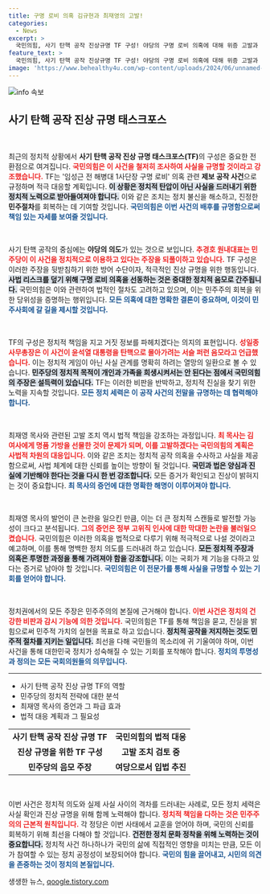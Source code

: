 ```yaml
---
title: 구명 로비 의혹 김규현과 최재영의 고발!
categories:
  - News
excerpt: >
  국민의힘, 사기 탄핵 공작 진상규명 TF 구성! 야당의 구명 로비 의혹에 대해 위증 고발과 전방위 대응에 나선다. 여당이 이재명 전 대표의 사법 리스크 덮기 위한 음모라고 강력 반발. 이번 사건의 진실은 과연 무엇인가?
feature_text: >
  국민의힘, 사기 탄핵 공작 진상규명 TF 구성! 야당의 구명 로비 의혹에 대해 위증 고발과 전방위 대응에 나선다. 여당이 이재명 전 대표의 사법 리스크 덮기 위한 음모라고 강력 반발. 이번 사건의 진실은 과연 무엇인가?
image: 'https://www.behealthy4u.com/wp-content/uploads/2024/06/unnamed-file.png'
---
```


<p><img src="https://www.behealthy4u.com/wp-content/uploads/2024/06/unnamed-file.png" alt="info 속보" /></p>

<h2 data-ke-size="size26">사기 탄핵 공작 진상 규명 태스크포스</h2>

<p data-ke-size="size16">&nbsp;</p>

<p>최근의 정치적 상황에서 <strong>사기 탄핵 공작 진상 규명 태스크포스(TF)</strong>의 구성은 중요한 전환점으로 여겨집니다. <b><span style="color: #ee2323;">국민의힘은 이 사건을 철저히 조사하여 사실을 규명할 것이라고 강조했습니다.</span></b> TF는 '임성근 전 해병대 1사단장 구명 로비' 의혹 관련 <strong>제보 공작 사건</strong>으로 규정하며 적극 대응할 계획입니다. <b><span style="background-color: #21538527;">이 상황은 정치적 탄압이 아닌 사실을 드러내기 위한 정치적 노력으로 받아들여져야 합니다.</span></b> 이와 같은 조치는 정치 불신을 해소하고, 진정한 <strong>민주절차</strong>를 회복하는 데 기여할 것입니다. <b><span style="color: #1a5490;">국민의힘은 이번 사건의 배후를 규명함으로써 책임 있는 자세를 보여줄 것입니다.</span></b></p>

<p data-ke-size="size16">&nbsp;</p>

<p>사기 탄핵 공작의 중심에는 <strong>야당의 의도</strong>가 있는 것으로 보입니다. <b><span style="color: #ee2323;">추경호 원내대표는 민주당이 이 사건을 정치적으로 이용하고 있다는 주장을 되풀이하고 있습니다.</span></b> TF 구성은 이러한 주장을 뒷받침하기 위한 방어 수단이자, 적극적인 진상 규명을 위한 행동입니다. <b><span style="background-color: #21538527;">사법 리스크를 덮기 위해 구명 로비 의혹을 선동하는 것은 중대한 정치적 음모로 간주됩니다.</span></b> 국민의힘은 이와 관련하여 법적인 절차도 고려하고 있으며, 이는 민주주의 회복을 위한 당위성을 증명하는 행위입니다. <b><span style="color: #1a5490;">모든 의혹에 대한 명확한 결론이 중요하며, 이것이 민주사회에 갈 길을 제시할 것입니다.</span></b></p>

<p data-ke-size="size16">&nbsp;</p>

<p>TF의 구성은 정치적 책임을 지고 거짓 정보를 파헤치겠다는 의지의 표현입니다. <b><span style="color: #ee2323;">성일종 사무총장은 이 사건이 윤석열 대통령을 탄핵으로 몰아가려는 서슬 퍼런 음모라고 언급했습니다.</span></b> 이는 정치적 게임이 아닌 사실 관계를 명확히 하려는 열망의 일환으로 볼 수 있습니다. <b><span style="background-color: #21538527;">민주당의 정치적 목적이 개인과 가족을 희생시켜서는 안 된다는 점에서 국민의힘의 주장은 설득력이 있습니다.</span></b> TF는 이러한 비판을 반박하고, 정치적 진실을 찾기 위한 노력을 지속할 것입니다. <b><span style="color: #1a5490;">모든 정치 세력은 이 공작 사건의 전말을 규명하는 데 협력해야 합니다.</span></b></p>

<p data-ke-size="size16">&nbsp;</p>

<p>최재영 목사와 관련된 고발 조치 역시 법적 책임을 강조하는 과정입니다. <b><span style="color: #ee2323;">최 목사는 김 여사에게 명품 가방을 선물한 것이 문제가 되며, 이를 고발하겠다는 국민의힘의 계획은 사법적 차원의 대응입니다.</span></b> 이와 같은 조치는 정치적 공작 의혹을 수사하고 사실을 제공함으로써, 사법 체계에 대한 신뢰를 높이는 방향이 될 것입니다. <b><span style="background-color: #21538527;">국민과 법은 양심과 진실에 기반해야 한다는 것을 다시 한 번 강조합니다.</span></b> 모든 증거가 확인되고 진상이 밝혀지는 것이 중요합니다. <b><span style="color: #1a5490;">최 목사의 증언에 대한 명확한 해명이 이루어져야 합니다.</span></b></p>

<p data-ke-size="size16">&nbsp;</p>

<p>최재영 목사의 발언이 큰 논란을 일으킨 만큼, 이는 더 큰 정치적 스캔들로 발전할 가능성이 크다고 분석됩니다. <b><span style="color: #ee2323;">그의 증언은 정부 고위직 인사에 대한 막대한 논란을 불러일으켰습니다.</span></b> 국민의힘은 이러한 의혹을 법적으로 다루기 위해 적극적으로 나설 것이라고 예고하며, 이를 통해 명백한 정치 의도를 드러내려 하고 있습니다. <b><span style="background-color: #21538527;">모든 정치적 주장과 의혹은 투명한 과정을 통해 가려져야 함을 강조합니다.</span></b> 이는 국회가 제 기능을 다하고 있다는 증거로 남아야 할 것입니다. <b><span style="color: #1a5490;">국민의힘은 이 전문가를 통해 사실을 규명할 수 있는 기회를 얻어야 합니다.</span></b></p>

<p data-ke-size="size16">&nbsp;</p>

<p>정치권에서의 모든 주장은 민주주의의 본질에 근거해야 합니다. <b><span style="color: #ee2323;">이번 사건은 정치의 건강한 비판과 감시 기능에 의한 것입니다.</span></b> 국민의힘은 TF를 통해 책임을 묻고, 진실을 밝힘으로써 민주적 가치의 실현을 목표로 하고 있습니다. <b><span style="background-color: #21538527;">정치적 공작을 저지하는 것도 민주적 절차를 지키는 일입니다.</span></b> 최선을 다해 국민들의 목소리에 귀 기울여야 하며, 이번 사건을 통해 대한민국 정치가 성숙해질 수 있는 기회를 포착해야 합니다. <b><span style="color: #1a5490;">정치의 투명성과 정의는 모든 국회의원들의 의무입니다.</span></b></p>

<hr>

<ul>
    <li>사기 탄핵 공작 진상 규명 TF의 역할</li>
    <li>민주당의 정치적 전략에 대한 분석</li>
    <li>최재영 목사의 증언과 그 파급 효과</li>
    <li>법적 대응 계획과 그 필요성</li>
</ul>

<table style="width: 100%; border-collapse: collapse;">
    <tr>
        <td style="text-align: center; height: 17px;"><b>사기 탄핵 공작 진상 규명 TF</b></td>
        <td style="text-align: center; height: 17px;"><b>국민의힘의 법적 대응</b></td>
    </tr>
    <tr>
        <td style="text-align: center; height: 17px;"><b>진상 규명을 위한 TF 구성</b></td>
        <td style="text-align: center; height: 17px;"><b>고발 조치 검토 중</b></td>
    </tr>
    <tr>
        <td style="text-align: center; height: 17px;"><b>민주당의 음모 주장</b></td>
        <td style="text-align: center; height: 17px;"><b>여당으로서 입법 추진</b></td>
    </tr>
</table>

<p data-ke-size="size16">&nbsp;</p>

<p>이번 사건은 정치적 의도와 실제 사실 사이의 격차를 드러내는 사례로, 모든 정치 세력은 사실 확인과 진상 규명을 위해 함께 노력해야 합니다. <b><span style="color: #ee2323;">정치적 책임을 다하는 것은 민주주의의 근본적 원칙입니다.</span></b> 각 정당은 이번 사태에서 교훈을 얻어야 하며, 국민의 신뢰를 회복하기 위해 최선을 다해야 할 것입니다. <b><span style="background-color: #21538527;">건전한 정치 문화 정착을 위해 노력하는 것이 중요합니다.</span></b> 정치적 사건 하나하나가 국민의 삶에 직접적인 영향을 미치는 만큼, 모든 이가 참여할 수 있는 정치 공정성이 보장되어야 합니다. <b><span style="color: #1a5490;">국민의 힘을 끌어내고, 시민의 의견을 존중하는 것이 정치의 본질입니다.</span></b></p>
생생한 뉴스, <a href="https://qoogle.tistory.com" rel="dofollow">qoogle.tistory.com</a>


